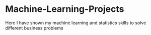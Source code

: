 # Machine-Learning-Projects
Here I have shown my machine learning and statistics skills to solve different business problems 
